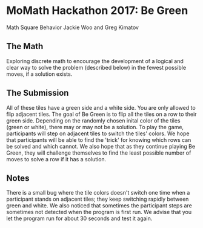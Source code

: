 # MoMath Hackathon 2017: Be Green
Math Square Behavior
Jackie Woo and Greg Kimatov

## The Math
Exploring discrete math to encourage the development of a logical and clear way to solve the problem (described below) in the fewest possible moves, if a solution exists.

## The Submission
All of these tiles have a green side and a white side. You are only allowed to flip adjacent tiles. The goal of Be Green is to flip all the tiles on a row to their green side. Depending on the randomly chosen inital color of the tiles (green or white), there may or may not be a solution. To play the game, participants will step on adjacent tiles to switch the tiles' colors.
We hope that participants will be able to find the 'trick' for knowing which rows can be solved and which cannot. We also hope that as they continue playing Be Green, they will challenge themselves to find the least possible number of moves to solve a row if it has a solution.

## Notes
There is a small bug where the tile colors doesn't switch one time when a participant stands on adjacent tiles; they keep switching rapidly between green and white.
We also noticed that sometimes the participant steps are sometimes not detected when the program is first run. We advise that you let the program run for about 30 seconds and test it again.
 
